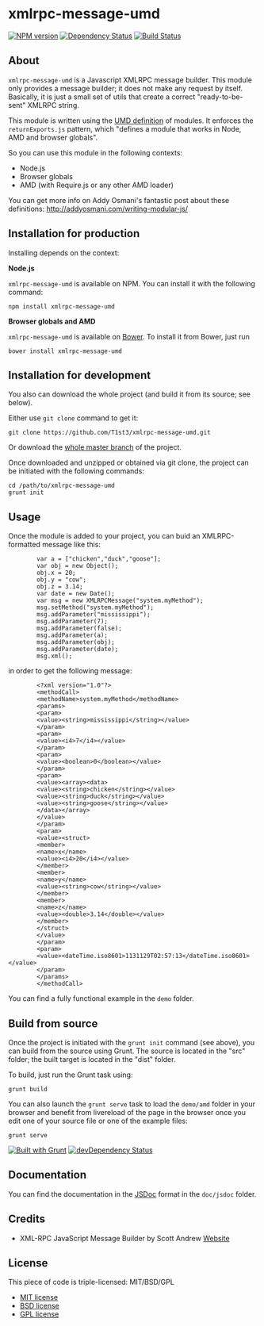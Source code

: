 xmlrpc-message-umd
==================


[![NPM version](https://badge.fury.io/js/xmlrpc-message-umd.png)](http://badge.fury.io/js/xmlrpc-message-umd)
[![Dependency Status](https://david-dm.org/t1st3/xmlrpc-message-umd.png?theme=shields.io)](https://david-dm.org/t1st3/xmlrpc-message-umd)
[![Build Status](https://travis-ci.org/T1st3/xmlrpc-message-umd.png?branch=master)](https://travis-ci.org/T1st3/xmlrpc-message-umd)



About
-----------

`xmlrpc-message-umd` is a Javascript XMLRPC message builder. 
This module only provides a message builder; it does not make any request by itself.
Basically, it is just a small set of utils that create a correct "ready-to-be-sent" XMLRPC string.


This module is written using the [UMD definition](https://github.com/umdjs/umd) of modules.
It enforces the `returnExports.js` pattern, which "defines a module that works in Node, AMD and browser globals".

So you can use this module in the following contexts:

  - Node.js
  - Browser globals
  - AMD (with Require.js or any other AMD loader)


You can get more info on Addy Osmani's fantastic post about these definitions:
http://addyosmani.com/writing-modular-js/


Installation for production
-----------

Installing depends on the context:

**Node.js**

`xmlrpc-message-umd` is available on NPM.
You can install it with the following command:

```
npm install xmlrpc-message-umd
```

**Browser globals and AMD**


`xmlrpc-message-umd` is available on [Bower](http://bower.io/). To install it from Bower, just run 

```
bower install xmlrpc-message-umd
```


Installation for development
-----------

You also can download the whole project (and build it from its source; see below).

Either use `git clone` command to get it:

```
git clone https://github.com/T1st3/xmlrpc-message-umd.git
```

Or download the [whole master branch](https://github.com/T1st3/xmlrpc-message-umd/archive/master.zip) of the project.

Once downloaded and unzipped or obtained via git clone, the project can be initiated with the following commands:

```
cd /path/to/xmlrpc-message-umd
grunt init
```



Usage
-----------

Once the module is added to your project, you can buid an XMLRPC-formatted message like this:

```
		var a = ["chicken","duck","goose"];
		var obj = new Object();
		obj.x = 20;
		obj.y = "cow";
		obj.z = 3.14;
		var date = new Date();
		var msg = new XMLRPCMessage("system.myMethod");
		msg.setMethod("system.myMethod");
		msg.addParameter("mississippi");
		msg.addParameter(7);
		msg.addParameter(false);
		msg.addParameter(a);
		msg.addParameter(obj);
		msg.addParameter(date);
		msg.xml();
```

in order to get the following message:

```
		<?xml version="1.0"?>
		<methodCall>
		<methodName>system.myMethod</methodName>
		<params>
		<param>
		<value><string>mississippi</string></value>
		</param>
		<param>
		<value><i4>7</i4></value>
		</param>
		<param>
		<value><boolean>0</boolean></value>
		</param>
		<param>
		<value><array><data>
		<value><string>chicken</string></value>
		<value><string>duck</string></value>
		<value><string>goose</string></value>
		</data></array>
		</value>
		</param>
		<param>
		<value><struct>
		<member>
		<name>x</name>
		<value><i4>20</i4></value>
		</member>
		<member>
		<name>y</name>
		<value><string>cow</string></value>
		</member>
		<member>
		<name>z</name>
		<value><double>3.14</double></value>
		</member>
		</struct>
		</value>
		</param>
		<param>
		<value><dateTime.iso8601>1131129T02:57:13</dateTime.iso8601></value>
		</param>
		</params>
		</methodCall>
```

You can find a fully functional example in the `demo` folder.



Build from source
-----------

Once the project is initiated with the `grunt init` command (see above), 
you can build from the source using Grunt. 
The source is located in the "src" folder; the built target is located in the "dist" folder.

To build, just run the Grunt task using:

```
grunt build
```

You can also launch the `grunt serve` task to load the `demo/amd` folder in your browser and benefit from livereload of the page in the browser once you edit one of your source file or one of the example files:

```
grunt serve
```

[![Built with Grunt](https://cdn.gruntjs.com/builtwith.png)](http://gruntjs.com/)
[![devDependency Status](https://david-dm.org/t1st3/xmlrpc-message-umd/dev-status.svg?theme=shields.io)](https://david-dm.org/t1st3/xmlrpc-message-umd#info=devDependencies)



Documentation
-----------

You can find the documentation in the [JSDoc](http://usejsdoc.org/) format in the `doc/jsdoc` folder.



Credits
-----------

* XML-RPC JavaScript Message Builder by Scott Andrew [Website](http://www.scottandrew.com/xml-rpc/)


License
-----------

This piece of code is triple-licensed: MIT/BSD/GPL

  - [MIT license](https://github.com/T1st3/xmlrpc-message-umd/blob/master/LICENSE-MIT)
  - [BSD license](https://github.com/T1st3/xmlrpc-message-umd/blob/master/LICENSE-BSD)
  - [GPL license](https://github.com/T1st3/xmlrpc-message-umd/blob/master/LICENSE-GPL)


